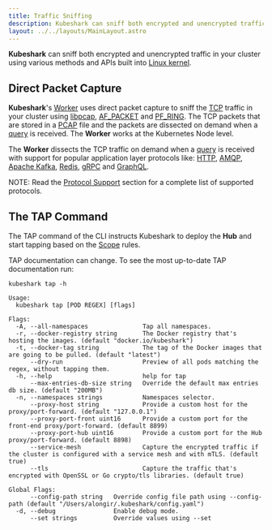 ```yaml
---
title: Traffic Sniffing
description: Kubeshark can sniff both encrypted and unencrypted traffic in your cluster using various methods and APIs built into the Linux kernel
layout: ../../layouts/MainLayout.astro
---
```


**Kubeshark** can sniff both encrypted and unencrypted traffic in your cluster using various methods and APIs built into [Linux kernel](https://www.kernel.org/).

## Direct Packet Capture

**Kubeshark**'s [Worker](/en/worker) uses direct packet capture to sniff the [TCP](https://en.wikipedia.org/wiki/Transmission_Control_Protocol) traffic in your cluster using [libpcap](https://www.tcpdump.org/), [AF_PACKET](https://man7.org/linux/man-pages/man7/packet.7.html) and [PF_RING](https://www.ntop.org/products/packet-capture/pf_ring/). The TCP packets that are stored in a [PCAP](https://datatracker.ietf.org/doc/id/draft-gharris-opsawg-pcap-00.html) file and the packets are dissected on demand when a [query](/en/querying) is received. The **Worker** works at the Kubernetes Node level.

The **Worker** dissects the TCP traffic on demand when a [query](/en/querying) is received with support for popular application layer protocols like: [HTTP](https://datatracker.ietf.org/doc/html/rfc2616), [AMQP](https://www.rabbitmq.com/amqp-0-9-1-reference.html), [Apache Kafka](https://kafka.apache.org/protocol), [Redis](https://redis.io/topics/protocol), [gRPC](https://grpc.github.io/grpc/core/md_doc__p_r_o_t_o_c_o_l-_h_t_t_p2.html) and [GraphQL](https://graphql.org/learn/serving-over-http/). 

NOTE: Read the [Protocol Support](/en/protocols) section for a complete list of supported protocols.

## The TAP Command

The TAP command of the CLI instructs Kubeshark to deploy the **Hub** and start tapping based on the [Scope](/en/scope) rules.

TAP documentation can change. To see the most up-to-date TAP documentation run:

```shell
kubeshark tap -h
```

```shell
Usage:
  kubeshark tap [POD REGEX] [flags]

Flags:
  -A, --all-namespaces               Tap all namespaces.
  -r, --docker-registry string       The Docker registry that's hosting the images. (default "docker.io/kubeshark")
  -t, --docker-tag string            The tag of the Docker images that are going to be pulled. (default "latest")
      --dry-run                      Preview of all pods matching the regex, without tapping them.
  -h, --help                         help for tap
      --max-entries-db-size string   Override the default max entries db size. (default "200MB")
  -n, --namespaces strings           Namespaces selector.
      --proxy-host string            Provide a custom host for the proxy/port-forward. (default "127.0.0.1")
      --proxy-port-front uint16      Provide a custom port for the front-end proxy/port-forward. (default 8899)
      --proxy-port-hub uint16        Provide a custom port for the Hub proxy/port-forward. (default 8898)
      --service-mesh                 Capture the encrypted traffic if the cluster is configured with a service mesh and with mTLS. (default true)
      --tls                          Capture the traffic that's encrypted with OpenSSL or Go crypto/tls libraries. (default true)

Global Flags:
      --config-path string   Override config file path using --config-path (default "/Users/alongir/.kubeshark/config.yaml")
  -d, --debug                Enable debug mode.
      --set strings          Override values using --set
```